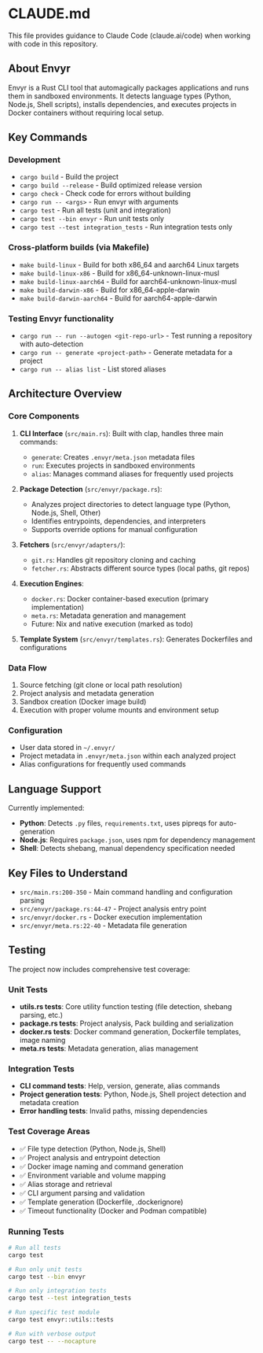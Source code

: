 # CLAUDE.md

This file provides guidance to Claude Code (claude.ai/code) when working with code in this repository.

## About Envyr

Envyr is a Rust CLI tool that automagically packages applications and runs them in sandboxed environments. It detects language types (Python, Node.js, Shell scripts), installs dependencies, and executes projects in Docker containers without requiring local setup.

## Key Commands

### Development
- `cargo build` - Build the project
- `cargo build --release` - Build optimized release version
- `cargo check` - Check code for errors without building
- `cargo run -- <args>` - Run envyr with arguments
- `cargo test` - Run all tests (unit and integration)
- `cargo test --bin envyr` - Run unit tests only
- `cargo test --test integration_tests` - Run integration tests only

### Cross-platform builds (via Makefile)
- `make build-linux` - Build for both x86_64 and aarch64 Linux targets
- `make build-linux-x86` - Build for x86_64-unknown-linux-musl
- `make build-linux-aarch64` - Build for aarch64-unknown-linux-musl
- `make build-darwin-x86` - Build for x86_64-apple-darwin
- `make build-darwin-aarch64` - Build for aarch64-apple-darwin

### Testing Envyr functionality
- `cargo run -- run --autogen <git-repo-url>` - Test running a repository with auto-detection
- `cargo run -- generate <project-path>` - Generate metadata for a project
- `cargo run -- alias list` - List stored aliases

## Architecture Overview

### Core Components

1. **CLI Interface** (`src/main.rs`): Built with clap, handles three main commands:
   - `generate`: Creates `.envyr/meta.json` metadata files
   - `run`: Executes projects in sandboxed environments
   - `alias`: Manages command aliases for frequently used projects

2. **Package Detection** (`src/envyr/package.rs`): 
   - Analyzes project directories to detect language type (Python, Node.js, Shell, Other)
   - Identifies entrypoints, dependencies, and interpreters
   - Supports override options for manual configuration

3. **Fetchers** (`src/envyr/adapters/`):
   - `git.rs`: Handles git repository cloning and caching
   - `fetcher.rs`: Abstracts different source types (local paths, git repos)

4. **Execution Engines**:
   - `docker.rs`: Docker container-based execution (primary implementation)
   - `meta.rs`: Metadata generation and management
   - Future: Nix and native execution (marked as todo)

5. **Template System** (`src/envyr/templates.rs`): Generates Dockerfiles and configurations

### Data Flow
1. Source fetching (git clone or local path resolution)
2. Project analysis and metadata generation
3. Sandbox creation (Docker image build)
4. Execution with proper volume mounts and environment setup

### Configuration
- User data stored in `~/.envyr/`
- Project metadata in `.envyr/meta.json` within each analyzed project
- Alias configurations for frequently used commands

## Language Support

Currently implemented:
- **Python**: Detects `.py` files, `requirements.txt`, uses pipreqs for auto-generation
- **Node.js**: Requires `package.json`, uses npm for dependency management  
- **Shell**: Detects shebang, manual dependency specification needed

## Key Files to Understand

- `src/main.rs:200-350` - Main command handling and configuration parsing
- `src/envyr/package.rs:44-47` - Project analysis entry point
- `src/envyr/docker.rs` - Docker execution implementation
- `src/envyr/meta.rs:22-40` - Metadata file generation

## Testing

The project now includes comprehensive test coverage:

### Unit Tests
- **utils.rs tests**: Core utility function testing (file detection, shebang parsing, etc.)
- **package.rs tests**: Project analysis, Pack building and serialization
- **docker.rs tests**: Docker command generation, Dockerfile templates, image naming
- **meta.rs tests**: Metadata generation, alias management

### Integration Tests
- **CLI command tests**: Help, version, generate, alias commands
- **Project generation tests**: Python, Node.js, Shell project detection and metadata creation
- **Error handling tests**: Invalid paths, missing dependencies

### Test Coverage Areas
- ✅ File type detection (Python, Node.js, Shell)
- ✅ Project analysis and entrypoint detection
- ✅ Docker image naming and command generation
- ✅ Environment variable and volume mapping
- ✅ Alias storage and retrieval
- ✅ CLI argument parsing and validation
- ✅ Template generation (Dockerfile, .dockerignore)
- ✅ Timeout functionality (Docker and Podman compatible)

### Running Tests
```bash
# Run all tests
cargo test

# Run only unit tests  
cargo test --bin envyr

# Run only integration tests
cargo test --test integration_tests

# Run specific test module
cargo test envyr::utils::tests

# Run with verbose output
cargo test -- --nocapture
```